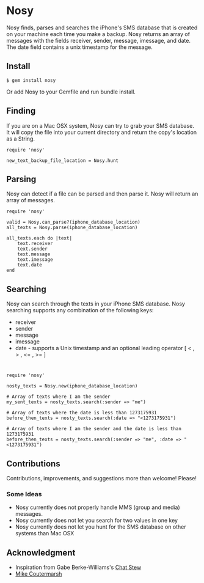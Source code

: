 # Nosy
Nosy finds, parses and searches the iPhone's SMS database that is created on your machine each time you make a backup. Nosy returns an array of messages with the fields receiver, sender, message, imessage, and date. The date field contains a unix timestamp for the message.


## Install

	$ gem install nosy

Or add Nosy to your Gemfile and run bundle install.

## Finding
If you are on a Mac OSX system, Nosy can try to grab your SMS database. It will copy the file into your current directory and return the copy's location as a String.

	require 'nosy'
	
	new_text_backup_file_location = Nosy.hunt


## Parsing 

Nosy can detect if a file can be parsed and then parse it. Nosy will return an array of messages.
	
	require 'nosy'
	
	valid = Nosy.can_parse?(iphone_database_location)
	all_texts = Nosy.parse(iphone_database_location)

	all_texts.each do |text|
		text.receiver
		text.sender 
		text.message
		text.imessage
		text.date
	end

 

## Searching


Nosy can search through the texts in your iPhone SMS database. Nosy searching supports any combination of the following keys:
	
* receiver
* sender
* message
* imessage
* date - supports a Unix timestamp and an optional leading operator [ < , > , <= , >= ]

#	


	require 'nosy'

	nosty_texts = Nosy.new(iphone_database_location)
	
	# Array of texts where I am the sender
	my_sent_texts = nosty_texts.search(:sender => "me")
	
	# Array of texts where the date is less than 1273175931
	before_then_texts = nosty_texts.search(:date => "<1273175931")

	# Array of texts where I am the sender and the date is less than 1273175931
	before_then_texts = nosty_texts.search(:sender => "me", :date => "<1273175931")

## Contributions	
Contributions, improvements, and suggestions more than welcome! Please!

### Some Ideas

* Nosy currently does not properly handle MMS (group and media) messages. 
* Nosy currently does not let you search for two values in one key
* Nosy currently does not let you hunt for the SMS database on other systems than Mac OSX

## Acknowledgment

* Inspiration from Gabe Berke-Williams's [Chat Stew](http://https://github.com/gabebw/chat_stew)
* [Mike Coutermarsh](https://github.com/mscoutermarsh)
